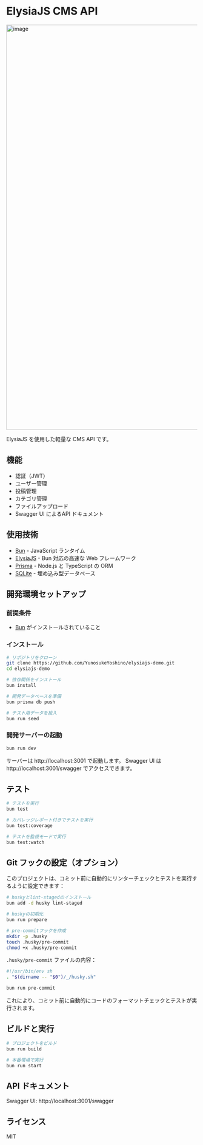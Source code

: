# ElysiaJS CMS API

<img width="1918" height="1068" alt="image" src="https://github.com/user-attachments/assets/e47bab31-458e-4dbe-add6-90ba0f9c06a3" />

ElysiaJS を使用した軽量な CMS API です。

## 機能

- 認証（JWT）
- ユーザー管理
- 投稿管理
- カテゴリ管理
- ファイルアップロード
- Swagger UI によるAPI ドキュメント

## 使用技術

- [Bun](https://bun.sh/) - JavaScript ランタイム
- [ElysiaJS](https://elysiajs.com/) - Bun 対応の高速な Web フレームワーク
- [Prisma](https://www.prisma.io/) - Node.js と TypeScript の ORM
- [SQLite](https://www.sqlite.org/) - 埋め込み型データベース

## 開発環境セットアップ

### 前提条件

- [Bun](https://bun.sh/) がインストールされていること

### インストール

```bash
# リポジトリをクローン
git clone https://github.com/YunosukeYoshino/elysiajs-demo.git
cd elysiajs-demo

# 依存関係をインストール
bun install

# 開発データベースを準備
bun prisma db push

# テスト用データを投入
bun run seed
```

### 開発サーバーの起動

```bash
bun run dev
```

サーバーは http://localhost:3001 で起動します。
Swagger UI は http://localhost:3001/swagger でアクセスできます。

## テスト

```bash
# テストを実行
bun test

# カバレッジレポート付きでテストを実行
bun test:coverage

# テストを監視モードで実行
bun test:watch
```

## Git フックの設定（オプション）

このプロジェクトは、コミット前に自動的にリンターチェックとテストを実行するように設定できます：

```bash
# huskyとlint-stagedのインストール
bun add -d husky lint-staged

# huskyの初期化
bun run prepare

# pre-commitフックを作成
mkdir -p .husky
touch .husky/pre-commit
chmod +x .husky/pre-commit
```

`.husky/pre-commit` ファイルの内容：

```bash
#!/usr/bin/env sh
. "$(dirname -- "$0")/_/husky.sh"

bun run pre-commit
```

これにより、コミット前に自動的にコードのフォーマットチェックとテストが実行されます。

## ビルドと実行

```bash
# プロジェクトをビルド
bun run build

# 本番環境で実行
bun run start
```

## API ドキュメント

Swagger UI: http://localhost:3001/swagger

## ライセンス

MIT
